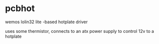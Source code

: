# pcbhot
wemos lolin32 lite -based hotplate driver

uses some thermistor, connects to an atx power supply to control 12v to a hotplate
